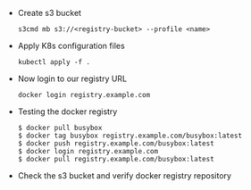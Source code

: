 - Create s3 bucket 
  
  `s3cmd mb s3://<registry-bucket> --profile <name>`
  
- Apply K8s configuration files
  
  `kubectl apply -f .`

- Now login to our registry URL

  `docker login registry.example.com`

- Testing the docker registry
  
  ```
  $ docker pull busybox
  $ docker tag busybox registry.example.com/busybox:latest
  $ docker push registry.example.com/busybox:latest
  $ docker login registry.example.com
  $ docker pull registry.example.com/busybox:latest
  ```
- Check the s3 bucket and verify docker registry repository



